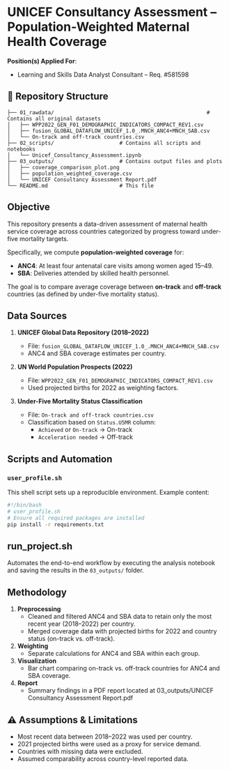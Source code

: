 # UNICEF Consultancy Assessment – Population-Weighted Maternal Health Coverage

 **Position(s) Applied For**:  
- Learning and Skills Data Analyst Consultant – Req. #581598

## 📂 Repository Structure
```
├── 01_rawdata/                                                 # Contains all original datasets
│   ├── WPP2022_GEN_F01_DEMOGRAPHIC_INDICATORS_COMPACT_REV1.csv
│   ├── fusion_GLOBAL_DATAFLOW_UNICEF_1.0_.MNCH_ANC4+MNCH_SAB.csv    
│   └── On-track and off-track countries.csv
├── 02_scripts/                     # Contains all scripts and notebooks
│   └── Unicef_Consultancy_Assessment.ipynb
├── 03_outputs/                     # Contains output files and plots
│   ├── coverage_comparison_plot.png
│   ├── population_weighted_coverage.csv
│   └── UNICEF Consultancy Assessment Report.pdf
└── README.md                       # This file
```

## Objective

This repository presents a data-driven assessment of maternal health service coverage across countries categorized by progress toward under-five mortality targets.

Specifically, we compute **population-weighted coverage** for:
- **ANC4**: At least four antenatal care visits among women aged 15–49.
- **SBA**: Deliveries attended by skilled health personnel.

The goal is to compare average coverage between **on-track** and **off-track** countries (as defined by under-five mortality status).


## Data Sources

1. **UNICEF Global Data Repository (2018–2022)**
   - File: `fusion_GLOBAL_DATAFLOW_UNICEF_1.0_.MNCH_ANC4+MNCH_SAB.csv` 
   - ANC4 and SBA coverage estimates per country.

3. **UN World Population Prospects (2022)**  
   - File: `WPP2022_GEN_F01_DEMOGRAPHIC_INDICATORS_COMPACT_REV1.csv`  
   - Used projected births for 2022 as weighting factors.

4. **Under-Five Mortality Status Classification**  
   - File: `On-track and off-track countries.csv`  
   - Classification based on `Status.U5MR` column:
     - `Achieved` or `On-track` → On-track
     - `Acceleration needed` → Off-track


## Scripts and Automation

### `user_profile.sh`
This shell script sets up a reproducible environment. Example content:
```bash
#!/bin/bash
# user_profile.sh
# Ensure all required packages are installed
pip install -r requirements.txt
```
## run_project.sh

Automates the end-to-end workflow by executing the analysis notebook and saving the results in the `03_outputs/` folder.

## Methodology

1. **Preprocessing**
   - Cleaned and filtered ANC4 and SBA data to retain only the most recent year (2018–2022) per country.
   - Merged coverage data with projected births for 2022 and country status (on-track vs. off-track).
2. **Weighting**
   - Separate calculations for ANC4 and SBA within each group.
3. **Visualization**
   - Bar chart comparing on-track vs. off-track countries for ANC4 and SBA coverage.
4. **Report**
   - Summary findings in a PDF report located at 03_outputs/UNICEF Consultancy Assessment Report.pdf

## ⚠️ Assumptions & Limitations
   - Most recent data between 2018–2022 was used per country.
   - 2021 projected births were used as a proxy for service demand.
   - Countries with missing data were excluded.
   - Assumed comparability across country-level reported data.

